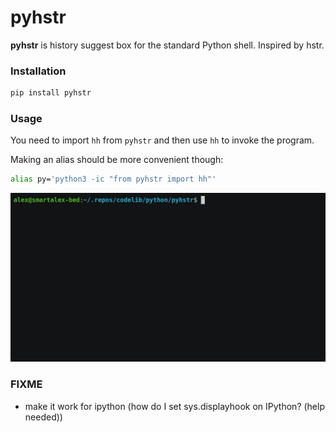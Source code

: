 # pyhstr

**pyhstr** is history suggest box for the standard Python shell. Inspired by hstr.

### Installation

```bash
pip install pyhstr
```

### Usage

You need to import `hh` from `pyhstr` and then use `hh` to invoke the program. 

Making an alias should be more convenient though:

```bash
alias py='python3 -ic "from pyhstr import hh"'
```

![screenshot](pyhstr.gif)

### FIXME 

- make it work for ipython (how do I set sys.displayhook on IPython? (help needed))
